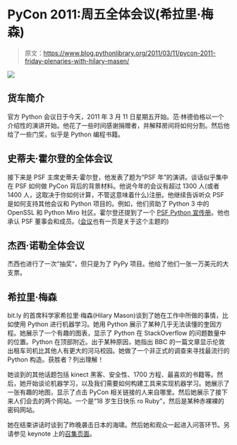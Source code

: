 # PyCon 2011:周五全体会议(希拉里·梅森)

> 原文：<https://www.blog.pythonlibrary.org/2011/03/11/pycon-2011-friday-plenaries-with-hilary-masen/>

[![](img/404a7b432bc1cc0abd29b26f7d7351fc.png)](http://us.pycon.org)

## 货车简介

官方 Python 会议日于今天，2011 年 3 月 11 日星期五开始。范·林德伯格以一个介绍性的演讲开始。他花了一些时间感谢捐赠者，并解释房间将如何分割。然后他给了一些门奖，似乎是 Python 编程书籍。

## 史蒂夫·霍尔登的全体会议

接下来是 PSF 主席史蒂夫·霍尔登，他发表了题为“PSF 年”的演讲。谈话似乎集中在 PSF 如何做 PyCon 背后的背景材料。他说今年的会议有超过 1300 人(或者 1400 人，这取决于你如何计算，不管这意味着什么)注册。他继续告诉听众 PSF 是如何支持其他会议和 Python 项目的。例如，他们资助了 Python 3 中的 OpenSSL 和 Python Miro 社区。霍尔登还提到了一个 [PSF Python 宣传册](http://brochure.getpython.info/)。他也承认 PSF 董事会和成员。([会议](https://convore.com/pycon-2011/steve-holdens-address/)也有一页是关于这个主题的)

## 杰西·诺勒全体会议

杰西也进行了一次“抽奖”，但只是为了 PyPy 项目。他给了他们一张一万美元的大支票。

## 希拉里·梅森

bit.ly 的首席科学家希拉里·梅森(Hilary Mason)谈到了她在工作中所做的事情，比如使用 Python 进行机器学习。她用 Python 展示了某种几乎无法读懂的奎因方程。她展示了一个有趣的图表，显示了 Python 在 StackOverflow 的问题数量中的位置。Python 在顶部附近。出于某种原因，她指出 BBC 的一篇文章显示伦敦出租车司机比其他人有更大的河马校园。她做了一个非正式的调查来寻找最流行的 Python 构造。获胜者？列出理解！

她谈到的其他话题包括 kinect 黑客、安全性、1700 方程、最喜欢的书籍等。然后，她开始谈论机器学习，以及我们需要如何构建工具来实现机器学习。她展示了一张有趣的地图，显示了点击 PyCon 相关链接的人来自哪里。然后她展示了接下来人们会去的两个网站。一个是“18 岁生日快乐 ro Ruby”，然后是某种赤裸裸的密码网站。

她在结束讲话时谈到了昨晚袭击日本的海啸。然后她和观众一起进入问答环节。另请参见 keynote 上的[召集页面](https://convore.com/pycon-2011/keynote-hilary-mason/)。